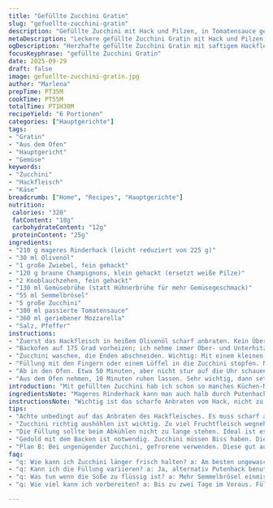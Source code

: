 ```yaml
---
title: "Gefüllte Zucchini Gratin"
slug: "gefuellte-zucchini-gratin"
description: "Gefüllte Zucchini mit Hack und Pilzen, in Tomatensauce gebacken und mit Käse überbacken. Hackfleisch angebraten, Zwiebeln und Pilze hinzugefügt, alles mit Gemüsebrühe abgelöscht. Zucchini ausgehöhlt, gefüllt, mit Tomatensauce übergossen und mit geriebenem Mozzarella bestreut. Im Ofen gegart, bis die Zucchini al dente sind und der Käse goldbraun schmilzt. Achtung bei der Füllung und dem Backen, damit die Zucchini nicht matschig wird. Ein würziges, gehaltvolles Gericht, das einfache Zutaten neu kombiniert. "
metaDescription: "Leckere gefüllte Zucchini Gratin mit Hack und Pilzen, ideal für ein mediterranes Abendessen. Einfacher Genuss für die ganze Familie."
ogDescription: "Herzhafte gefüllte Zucchini Gratin mit saftigem Hackfleisch, aromatischen Pilzen und geschmolzenem Käse; ein köstliches Rezept."
focusKeyphrase: "gefüllte Zucchini Gratin"
date: 2025-09-29
draft: false
image: gefuellte-zucchini-gratin.jpg
author: "Marlena"
prepTime: PT35M
cookTime: PT55M
totalTime: PT1H30M
recipeYield: "6 Portionen"
categories: ["Hauptgerichte"]
tags:
- "Gratin"
- "Aus dem Ofen"
- "Hauptgericht"
- "Gemüse"
keywords:
- "Zucchini"
- "Hackfleisch"
- "Käse"
breadcrumb: ["Home", "Recipes", "Hauptgerichte"]
nutrition: 
 calories: "320"
 fatContent: "18g"
 carbohydrateContent: "12g"
 proteinContent: "25g"
ingredients:
- "210 g mageres Rinderhack (leicht reduziert von 225 g)"
- "30 ml Olivenöl"
- "1 große Zwiebel, fein gehackt"
- "120 g braune Champignons, klein gehackt (ersetzt weiße Pilze)"
- "2 Knoblauchzehen, fein gehackt"
- "130 ml Gemüsebrühe (statt Hühnerbrühe für mehr Gemüsegeschmack)"
- "55 ml Semmelbrösel"
- "5 große Zucchini"
- "380 ml passierte Tomatensauce"
- "360 ml geriebener Mozzarella"
- "Salz, Pfeffer"
instructions:
- "Zuerst das Hackfleisch in heißem Olivenöl scharf anbraten. Kein Überfüllen der Pfanne, sonst kocht das Fleisch eher, wird nicht braun. Sobald das Hack krümelig und gebräunt ist, Zwiebel, Pilze und Knoblauch dazu. Rühren, bis alles glasig und weich ist – Pilze geben viel Wasser, also Geduld bis die Flüssigkeit fast weg ist. Salz und Pfeffer zum Abschmecken, dann mit Gemüsebrühe ablöschen. Die Brösel untermischen, damit die Masse bindet. Abkühlen lassen, sonst matscht die Füllung sofort. "
- "Backofen auf 175 Grad vorheizen; ich nehme immer Ober- und Unterhitze, damit der Käse schön schmilzt und nicht verbrennt. Ein Backblech oder Auflaufform (ca. 33x23 cm) bereitstellen."
- "Zucchini waschen, die Enden abschneiden. Wichtig: Mit einem kleinen Löffel oder Messer aushöhlen, etwa 2,5 cm Durchmesser, nicht zu viel Fruchtfleisch wegnehmen, sonst wird’s instabil. Vorsicht, damit die Schale nicht beschädigt wird – dann zerfallen sie später im Ofen."
- "Füllung mit den Fingern oder einem Löffel in die Zucchini stopfen. Nur nicht zu fest, sonst platzt die Haut beim Backen auf. Zucchini dicht nebeneinander in die Form setzen. Sauce darüber verteilen, damit sie saftig bleiben. Danach großzügig den Mozzarella drüberstreuen – ich mische manchmal Parmesan darunter für stärkeren Geschmack."
- "Ab in den Ofen. Etwa 50 Minuten, aber nicht stur auf die Uhr schauen. Die Zucchini sollen noch Biss haben, nicht matschig sein. Wenn der Käse blubbert und leicht braun wird, ist es Zeit. Den Duft von geschmolzenem Käse und Tomate? Ein sicheres Zeichen. Kurz vor Ende kannst du mit einer Gabel testen, ob die Zucchini weich genug, aber noch fest sind."
- "Aus dem Ofen nehmen, 10 Minuten ruhen lassen. Sehr wichtig, dann setzen sich die Säfte, die Füllung verfestigt sich etwas. Serviere ganz, in Scheiben oder in Stücken. Variieren geht gut: Für eine rustikalere Note passen getrocknete Kräuter in die Sauce oder ein Spritzer Zitronensaft über die fertigen Zucchini."
introduction: "Mit gefüllten Zucchini hab ich schon so manches Küchen-Missgeschick erlebt. Matschige Schalen, fade Füllungen, oder dass die Zucchini zu sehr ausgesogen wurden. Hier eine Variante, die ich selbst mehrfach optimiert habe. Knuspriges Hack, Pilze für die Saftigkeit, dazu die kühle Säure der Tomatensauce – alles in einem herzhaften Gratin gebacken. Der Mozzarella verschmilzt perfekt, deckt die Zucchinifüllung mit einer goldenen Kruste zu. Die Kombination erhält dank der Gemüsebrühe schöne Tiefe, vermeidet aber den Geschmack von Huhn. Vertraue deinen Augen und Händen; die Garzeit ist eher ein Richtwert. "
ingredientsNote: "Mageres Rinderhack kann man auch halb durch Putenhack ersetzen, wenn‘s leichter sein soll. Pilze bitte unbedingt fein hacken, sonst bleiben sie zäh. Wenn keine frische Zucchini da ist, tuts auch gut gefrorenes, dann aber gut auftauen und trocken tupfen, sonst wird die Füllung wässrig. Die Gemüsebrühe kann man ruhig selbst machen oder mit Pulver lösen; aber nicht überwürzen, da die Semmelbrösel sonst klumpen. Bei Käse nicht sparen: Mozzarella sorgt für den typischen Gratineffekt, Babybel oder Gouda sind eine Alternative. "
instructionsNote: "Wichtig ist das scharfe Anbraten vom Hack, nicht zu oft wenden, damit Röstaromen entstehen. Die Mischung aus Pilzen, Knoblauch und Zwiebeln braucht Zeit – ruhig 7-8 Minuten – bis alles den richtigen Biss und Geräusche bekommt: Kein Zischen durch zu viel Feuchtigkeit mehr. Die Panade bindet die Füllung; nach dem Einrühren sofort kurz abkühlen lassen, sonst wird sie zu feucht und rutscht raus. Zucchini nicht zu lange backen; Farbe und Biss aller Gemüse geben die beste Orientierung. Ruhezeit vor dem Servieren nicht überspringen, sonst zerfällt alles beim Schneiden. Im Zweifel: Deckel auf der Form mit Alufolie für die ersten 30 Minuten hilft gegen zu viel Austrocknung. "
tips:
- "Achte unbedingt auf das Anbraten des Hackfleisches. Es muss scharf angebraten werden, damit es knusprig wird. Viel Hitze, nicht zu viel bewegen; sonst bleibt es fade. Der richtige Röstgeschmack ist entscheidend. Geduld haben, bis das Fleisch krümelig und braun ist. Das sorgt für eine überraschende Tiefe in der Füllung."
- "Zucchini richtig aushöhlen ist wichtig. Zu viel Fruchtfleisch wegnehmen, und sie stabilisieren sich nicht mehr beim Backen. Am besten mit einem kleinen Löffel arbeiten. Die Schale muss ganz bleiben; zerfallen ist nicht gewollt. Ein richtiger Grip beim Handhaben der Zucchini schützt sie vor Schäden – am Ende soll das fertige Gericht noch schön aussehen."
- "Die Füllung sollte beim Abkühlen nicht zu lange stehen. Ideal ist es, sie nach dem Mischen mit den Semmelbröseln einige Minuten ruhen zu lassen. Zuvor gleich in die Zucchini stopfen. Zu viel drücken, und die Haut könnte platzen. Das ist eine häufige Herausforderung beim Backen. Schaut darauf, dass die Füllung nicht zu nass wird. Hydrierte Semmelbrösel sind zwar wichtig, aber die Konsistenz muss passen."
- "Geduld mit dem Backen ist notwendig. Zucchini müssen Biss haben. Die richtige Farbe des Käses zeigt an, dass es bald Zeit ist. Der Käse sollte leicht blubbern und goldbraun werden. Verwende deine Sinne – der Duft von gebackenem Gemüse und Käse ist ein weiterer Hinweis. Kurz vor dem Ende mit einer Gabel testen: weich, aber nicht matschig."
- "Plan B: Bei ungenügender Zucchini, gefrorene verwenden. Diese gut auftauen, sonst wird die Füllung wässrig. Oder mische gefrorene mit frischen; das bringt Abwechslung. Bei gewählten Käsesorten kannst du variieren. Gouda oder Babybel bieten einen speziellen Geschmack. Manchmal ist das Vorkochen der Zucchini gut; damit mindert man das Risiko des Zerfallens."
faq:
- "q: Wie kann ich Zucchini länger frisch halten? a: Am besten ungewaschen im Gemüsefach lagern. Feuchtigkeit vermeiden. Alternativ in ein feuchtes Tuch einwickeln."
- "q: Kann ich die Füllung variieren? a: Ja, alternativ Putenhack benutzen. Passt super. Oder vielleicht Linsen für vegetarische Variante. Auch würzige Kräuter hinzufügen."
- "q: Was tun wenn die Soße zu flüssig ist? a: Mehr Semmelbrösel einmischen. Oder einfach aufkochen lassen, damit die Flüssigkeit verdampft. Oft hilft auch weniger Brühe."
- "q: Wie viel kann ich vorbereiten? a: Bis zu zwei Tage im Voraus. Füllung im Kühlschrank lagern. Zucchini kurz vor dem Backen füllen. Am besten frisch zubereiten."

---
```

